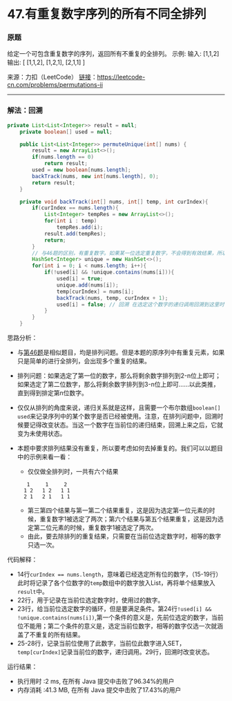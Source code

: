 # 47.有重复数字序列的所有不同全排列

### 原题
给定一个可包含重复数字的序列，返回所有不重复的全排列。
示例:
输入: [1,1,2]
输出:
[
  [1,1,2],
  [1,2,1],
  [2,1,1]
]

来源：力扣（LeetCode）
[链接](https://leetcode-cn.com/problems/permutations-ii)：https://leetcode-cn.com/problems/permutations-ii

----

### 解法：回溯

```java
private List<List<Integer>> result = null;
    private boolean[] used = null;

    public List<List<Integer>> permuteUnique(int[] nums) {
        result = new ArrayList<>();
        if(nums.length == 0)
            return result;
        used = new boolean[nums.length];
        backTrack(nums, new int[nums.length], 0);
        return result;
    }

    private void backTrack(int[] nums, int[] temp, int curIndex){
        if(curIndex == nums.length){
            List<Integer> tempRes = new ArrayList<>();
            for(int i : temp)
                tempRes.add(i);
            result.add(tempRes);
            return;
        }
        // 与46题的区别，有重复数字。如果某一位选定重复数字，不会得到有效结果，所以当不是当前位重复数字时才进行递归。
        HashSet<Integer> unique = new HashSet<>();
        for(int i = 0; i < nums.length; i++){
            if(!used[i] && !unique.contains(nums[i])){
                used[i] = true;
                unique.add(nums[i]);
                temp[curIndex] = nums[i];
                backTrack(nums, temp, curIndex + 1);
                used[i] = false; // 回溯 在选定这个数字的递归调用回溯到这里时，这个数字在之后的情况中，是没有用过的。
            }
        }
    }
```

思路分析：

* 与[第46题](https://github.com/ustcyyw/yyw_algorithm/blob/master/medium/BackTracking/permute46.md)是相似题目，均是排列问题。但是本题的原序列中有重复元素，如果只是简单的进行全排列，会出现多个重复的结果。

* 排列问题：如果选定了第一位的数字，那么将剩余数字排列到2-n位上即可；如果选定了第二位数字，那么将剩余数字排列到3-n位上即可......以此类推，直到得到排定第n位数字。

* 仅仅从排列的角度来说，递归关系就是这样，且需要一个布尔数组`boolean[] used`来记录序列中的某个数字是否已经被使用。注意，在排列问题中，回溯时候要记得改变状态。当这一个数字在当前位的递归结束，回溯上来之后，它就变为未使用状态。

* 本题中要求排列结果没有重复，所以要考虑如何去掉重复的。我们可以以题目中的示例来看一看：

    * 仅仅做全排列时，一共有六个结果

    ```
       1     1     2
      1 2   1 2   1 1
      2 1   2 1   1 1
    ```

    * 第三第四个结果与第一第二个结果重复，这是因为选定第一位元素的时候，重复数字1被选定了两次；第六个结果与第五个结果重复，这是因为选定第二位元素的时候，重复数字1被选定了两次。
    * 由此，要去除排列的重复结果，只需要在当前位选定数字时，相等的数字只选一次。

代码解释：

* 14行`curIndex == nums.length`，意味着已经选定所有位的数字，（15-19行）此时将记录了各个位数字的`temp`数组中的数字放入List，再将单个结果放入`result`中。
* 22行，用于记录在当前位选定数字时，使用过的数字。
* 23行，给当前位选定数字的循环，但是要满足条件。第24行`!used[i] && !unique.contains(nums[i])`,第一个条件的意义是，先前位选定的数字，当前位不能用；第二个条件的意义是，选定当前位数字，相等的数字仅选一次就涵盖了不重复的所有结果。
* 25-28行，记录当前位使用了此数字，当前位此数字进入SET，`temp[curIndex]`记录当前位的数字，递归调用。29行，回溯时改变状态。

运行结果：
* 执行用时 :2 ms, 在所有 Java 提交中击败了96.34%的用户
* 内存消耗 :41.3 MB, 在所有 Java 提交中击败了17.43%的用户